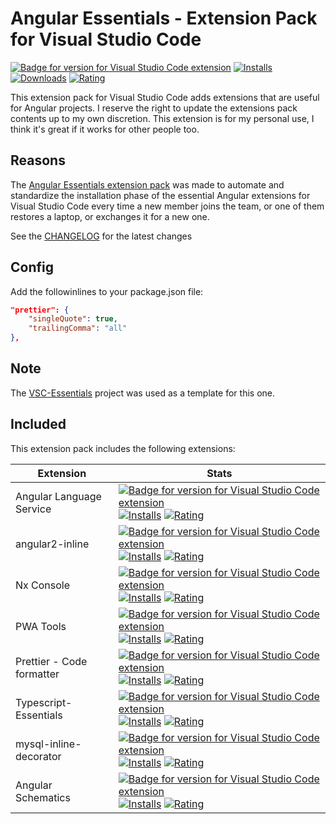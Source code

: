 # Angular Essentials - Extension Pack for Visual Studio Code

[![Badge for version for Visual Studio Code extension](https://flat.badgen.net/vs-marketplace/v/Gydunhn.angular-essentials?color=blue)](https://marketplace.visualstudio.com/items?itemName=Gydunhn.angular-essentials) [![Installs](https://flat.badgen.net/vs-marketplace/i/Gydunhn.angular-essentials?color=blue)](https://marketplace.visualstudio.com/items?itemName=Gydunhn.angular-essentials) [![Downloads](https://flat.badgen.net/vs-marketplace/d/Gydunhn.angular-essentials?color=blue)](https://marketplace.visualstudio.com/items?itemName=Gydunhn.angular-essentials) [![Rating](https://flat.badgen.net/vs-marketplace/rating/Gydunhn.angular-essentials?color=blue)](https://marketplace.visualstudio.com/items?itemName=Gydunhn.angular-essentials)

This extension pack for Visual Studio Code adds extensions that are useful for Angular projects. I reserve the right to update the extensions pack contents up to my own discretion. This extension is for my personal use, I think it's great if it works for other people too.

## Reasons

The [Angular Essentials extension pack] was made to automate and standardize the installation phase of the essential Angular extensions for Visual Studio Code every time a new member joins the team, or one of them restores a laptop, or exchanges it for a new one.

See the [CHANGELOG](CHANGELOG.md) for the latest changes

## Config

Add the followinlines to your package.json file:

```json
"prettier": {
    "singleQuote": true,
    "trailingComma": "all"
},
```

## Note

The [VSC-Essentials] project was used as a template for this one.

## Included

This extension pack includes the following extensions:

| Extension                   | Stats                                                                                                                                                                                                                                                                                                                                                                                                                                                                                                                                                                                                                                                                                                                                                                                |
|-----------------------------|--------------------------------------------------------------------------------------------------------------------------------------------------------------------------------------------------------------------------------------------------------------------------------------------------------------------------------------------------------------------------------------------------------------------------------------------------------------------------------------------------------------------------------------------------------------------------------------------------------------------------------------------------------------------------------------------------------------------------------------------------------------------------------------|
| Angular Language Service    | [![Badge for version for Visual Studio Code extension](https://flat.badgen.net/vs-marketplace/v/Angular.ng-template?color=blue)](https://marketplace.visualstudio.com/items?itemName=Angular.ng-template) [![Installs](https://flat.badgen.net/vs-marketplace/i/Angular.ng-template?color=blue)](https://marketplace.visualstudio.com/items?itemName=Angular.ng-template) [![Rating](https://flat.badgen.net/vs-marketplace/rating/Angular.ng-template?color=blue)](https://marketplace.visualstudio.com/items?itemName=Angular.ng-template)                                                                                                             |
| angular2-inline             | [![Badge for version for Visual Studio Code extension](https://flat.badgen.net/vs-marketplace/v/natewallace.angular2-inline?color=blue)](https://marketplace.visualstudio.com/items?itemName=natewallace.angular2-inline) [![Installs](https://flat.badgen.net/vs-marketplace/i/natewallace.angular2-inline?color=blue)](https://marketplace.visualstudio.com/items?itemName=natewallace.angular2-inline) [![Rating](https://flat.badgen.net/vs-marketplace/rating/natewallace.angular2-inline?color=blue)](https://marketplace.visualstudio.com/items?itemName=natewallace.angular2-inline)                                                             |
| Nx Console                  | [![Badge for version for Visual Studio Code extension](https://flat.badgen.net/vs-marketplace/v/nrwl.angular-console?color=blue)](https://marketplace.visualstudio.com/items?itemName=nrwl.angular-console) [![Installs](https://flat.badgen.net/vs-marketplace/i/nrwl.angular-console?color=blue)](https://marketplace.visualstudio.com/items?itemName=nrwl.angular-console) [![Rating](https://flat.badgen.net/vs-marketplace/rating/nrwl.angular-console?color=blue)](https://marketplace.visualstudio.com/items?itemName=nrwl.angular-console)                                                                                                       |
| PWA Tools                   | [![Badge for version for Visual Studio Code extension](https://flat.badgen.net/vs-marketplace/v/johnpapa.pwa-tools?color=blue)](https://marketplace.visualstudio.com/items?itemName=johnpapa.pwa-tools) [![Installs](https://flat.badgen.net/vs-marketplace/i/johnpapa.pwa-tools?color=blue)](https://marketplace.visualstudio.com/items?itemName=johnpapa.pwa-tools) [![Rating](https://flat.badgen.net/vs-marketplace/rating/johnpapa.pwa-tools?color=blue)](https://marketplace.visualstudio.com/items?itemName=johnpapa.pwa-tools)                                                                                                                   |
| Prettier - Code formatter   | [![Badge for version for Visual Studio Code extension](https://flat.badgen.net/vs-marketplace/v/esbenp.prettier-vscode?color=blue)](https://marketplace.visualstudio.com/items?itemName=esbenp.prettier-vscode) [![Installs](https://flat.badgen.net/vs-marketplace/i/esbenp.prettier-vscode?color=blue)](https://marketplace.visualstudio.com/items?itemName=esbenp.prettier-vscode) [![Rating](https://flat.badgen.net/vs-marketplace/rating/esbenp.prettier-vscode?color=blue)](https://marketplace.visualstudio.com/items?itemName=esbenp.prettier-vscode)                                                                                           |
| Typescript-Essentials       | [![Badge for version for Visual Studio Code extension](https://flat.badgen.net/vs-marketplace/v/Gydunhn.typescript-essentials?color=blue)](https://marketplace.visualstudio.com/items?itemName=Gydunhn.typescript-essentials) [![Installs](https://flat.badgen.net/vs-marketplace/i/Gydunhn.typescript-essentials?color=blue)](https://marketplace.visualstudio.com/items?itemName=Gydunhn.typescript-essentials) [![Rating](https://flat.badgen.net/vs-marketplace/rating/Gydunhn.typescript-essentials?color=blue)](https://marketplace.visualstudio.com/items?itemName=Gydunhn.typescript-essentials)                                                 |
| mysql-inline-decorator  | [![Badge for version for Visual Studio Code extension](https://flat.badgen.net/vs-marketplace/v/odubuc.mysql-inline-decorator?color=blue)](https://marketplace.visualstudio.com/items?itemName=odubuc.mysql-inline-decorator) [![Installs](https://flat.badgen.net/vs-marketplace/i/odubuc.mysql-inline-decorator?color=blue)](https://marketplace.visualstudio.com/items?itemName=odubuc.mysql-inline-decorator) [![Rating](https://flat.badgen.net/vs-marketplace/rating/odubuc.mysql-inline-decorator?color=blue)](https://marketplace.visualstudio.com/items?itemName=odubuc.mysql-inline-decorator)                                                 |
| Angular Schematics  | [![Badge for version for Visual Studio Code extension](https://flat.badgen.net/vs-marketplace/v/cyrilletuzi.angular-schematics?color=blue)](https://marketplace.visualstudio.com/items?itemName=cyrilletuzi.angular-schematics) [![Installs](https://flat.badgen.net/vs-marketplace/i/cyrilletuzi.angular-schematics?color=blue)](https://marketplace.visualstudio.com/items?itemName=cyrilletuzi.angular-schematics) [![Rating](https://flat.badgen.net/vs-marketplace/rating/cyrilletuzi.angular-schematics?color=blue)](https://marketplace.visualstudio.com/items?itemName=cyrilletuzi.angular-schematics)                                                 |

[VSC-Essentials]: https://github.com/Gydunhn/VSC-Essentials
[Angular Essentials extension pack]: https://marketplace.visualstudio.com/items?itemName=Gydunhn.angular-essentials
